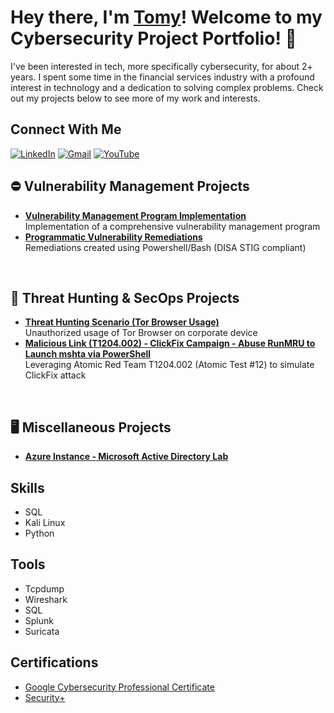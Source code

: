 # Hey there, I'm [Tomy](https://www.linkedin.com/in/tomyboboy/)! Welcome to my Cybersecurity Project Portfolio!  🔐
I've been interested in tech, more specifically cybersecurity, for about 2+ years. I spent some time in the financial services industry with a profound interest in technology and a dedication to solving complex problems. Check out my projects below to see more of my work and interests.
</br>

## Connect With Me

[![LinkedIn](https://custom-icon-badges.demolab.com/badge/LinkedIn-0A66C2?logo=linkedin-white&logoColor=fff)](https://www.linkedin.com/in/tomyboboy/)
[![Gmail](https://img.shields.io/badge/Gmail-D14836?logo=gmail&logoColor=white)](mailto:itstomyboboy@gmail.com)
[![YouTube](https://img.shields.io/badge/YouTube-%23FF0000.svg?logo=YouTube&logoColor=white)](https://www.youtube.com/@tomy)
 </br>

## ⛔️ Vulnerability Management Projects
- **[Vulnerability Management Program Implementation](https://github.com/TechTomy/program-vulnerability-management)**
   </br>Implementation of a comprehensive vulnerability management program
- **[Programmatic Vulnerability Remediations](https://github.com/TechTomy/Programmatic-Vulnerability-Remediations)**
   </br>Remediations created using Powershell/Bash (DISA STIG compliant)
</br>

## 🎯 Threat Hunting & SecOps Projects
- **[Threat Hunting Scenario (Tor Browser Usage)](https://github.com/TechTomy/threat-hunting-scenario-tor/tree/main)**
   </br>Unauthorized usage of Tor Browser on corporate device
- **[Malicious Link (T1204.002) - ClickFix Campaign - Abuse RunMRU to Launch mshta via PowerShell](https://github.com/TechTomy/T1204-MaliciousLink)**
   </br> Leveraging Atomic Red Team T1204.002 (Atomic Test #12) to simulate ClickFix attack
</br>

## 🖥️ Miscellaneous Projects
- **[Azure Instance - Microsoft Active Directory Lab](https://github.com/TechTomy/AzureAD)**



## Skills

- SQL
- Kali Linux
- Python

## Tools

- Tcpdump
- Wireshark
- SQL
- Splunk
- Suricata

## Certifications
- [Google Cybersecurity Professional Certificate](https://drive.google.com/file/d/18p6d_h5mT9rN1_kodsF5YYIZszr7EjwF/view?usp=drive_link)
- [Security+](https://drive.google.com/file/d/18p6d_h5mT9rN1_kodsF5YYIZszr7EjwF/view?usp=drive_link)


